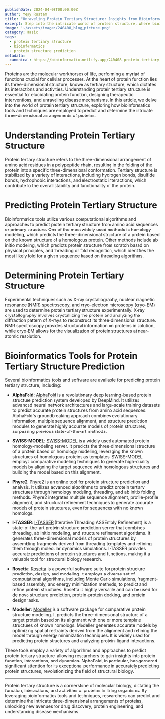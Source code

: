 ```yaml
---
publishDate: 2024-04-08T00:00:00Z
author: Yepy Rustam
title: "Unraveling Protein Tertiary Structure: Insights from Bioinformatics"
excerpt: Step into the intricate world of protein structure, where bioinformatics serves as a guiding light in deciphering the complexities of tertiary structure. From predicting protein folding patterns to determining three-dimensional arrangements, bioinformatics tools play a crucial role in unraveling the mysteries of protein tertiary structure.  
image: '~/assets/images/240408_blog_picture.png'
category: Basic
tags:
  - protein tertiary structure
  - bioinformatics
  - protein structure prediction
metadata:
  canonical: https://bioinformatix.netlify.app/240408-protein-tertiary-structure
---
```


Proteins are the molecular workhorses of life, performing a myriad of functions crucial for cellular processes. At the heart of protein function lies its three-dimensional structure, known as tertiary structure, which dictates its interactions and activities. Understanding protein tertiary structure is essential for elucidating protein function, designing therapeutic interventions, and unraveling disease mechanisms. In this article, we delve into the world of protein tertiary structure, exploring how bioinformatics tools and techniques are employed to predict and determine the intricate three-dimensional arrangements of proteins.

# Understanding Protein Tertiary Structure

Protein tertiary structure refers to the three-dimensional arrangement of amino acid residues in a polypeptide chain, resulting in the folding of the protein into a specific three-dimensional conformation. Tertiary structure is stabilized by a variety of interactions, including hydrogen bonds, disulfide bonds, hydrophobic interactions, and electrostatic interactions, which contribute to the overall stability and functionality of the protein.

# Predicting Protein Tertiary Structure

Bioinformatics tools utilize various computational algorithms and approaches to predict protein tertiary structure from amino acid sequences or primary structure. One of the most widely used methods is homology modeling, which predicts the three-dimensional structure of a protein based on the known structure of a homologous protein. Other methods include ab initio modeling, which predicts protein structure from scratch based on physical principles, and threading or fold recognition, which identifies the most likely fold for a given sequence based on threading algorithms.

# Determining Protein Tertiary Structure

Experimental techniques such as X-ray crystallography, nuclear magnetic resonance (NMR) spectroscopy, and cryo-electron microscopy (cryo-EM) are used to determine protein tertiary structure experimentally. X-ray crystallography involves crystallizing the protein and analyzing the diffraction pattern of X-rays to reconstruct its three-dimensional structure. NMR spectroscopy provides structural information on proteins in solution, while cryo-EM allows for the visualization of protein structures at near-atomic resolution.

# Bioinformatics Tools for Protein Tertiary Structure Prediction

Several bioinformatics tools and software are available for predicting protein tertiary structure, including:

- **AlphaFold**: [AlphaFold](https://alphafold.ebi.ac.uk/) is a revolutionary deep learning-based protein structure prediction system developed by DeepMind. It utilizes advanced neural network architectures and large-scale training datasets to predict accurate protein structures from amino acid sequences. AlphaFold's groundbreaking approach combines evolutionary information, multiple sequence alignment, and structure prediction modules to generate highly accurate models of protein structures, surpassing previous state-of-the-art methods.

- **SWISS-MODEL**: [SWISS-MODEL](https://swissmodel.expasy.org/) is a widely used automated protein homology-modeling server. It predicts the three-dimensional structure of a protein based on homology modeling, leveraging the known structures of homologous proteins as templates. SWISS-MODEL employs comparative modeling techniques to generate high-quality models by aligning the target sequence with homologous structures and building the model based on this alignment.

- **Phyre2**: [Phyre2](http://www.sbg.bio.ic.ac.uk/phyre2/html/page.cgi?id=index) is an online tool for protein structure prediction and analysis. It utilizes advanced algorithms to predict protein tertiary structures through homology modeling, threading, and ab initio folding methods. Phyre2 integrates multiple sequence alignment, profile-profile alignment, and structural refinement techniques to generate accurate models of protein structures, even for sequences with no known homologs.

- **I-TASSER**: [I-TASSER](https://zhanglab.ccmb.med.umich.edu/I-TASSER/) (Iterative Threading ASSEmbly Refinement) is a state-of-the-art protein structure prediction server that combines threading, ab initio modeling, and structure refinement algorithms. It generates three-dimensional models of protein structures by assembling fragments derived from threading templates and refining them through molecular dynamics simulations. I-TASSER provides accurate predictions of protein structures and functions, making it a valuable tool for structural biology research.

- **Rosetta**: [Rosetta](https://www.rosettacommons.org/) is a powerful software suite for protein structure prediction, design, and modeling. It employs a diverse set of computational algorithms, including Monte Carlo simulations, fragment-based assembly, and energy minimization methods, to predict and refine protein structures. Rosetta is highly versatile and can be used for de novo structure prediction, protein-protein docking, and protein design tasks.

- **Modeller**: [Modeller](https://salilab.org/modeller/) is a software package for comparative protein structure modeling. It predicts the three-dimensional structure of a target protein based on its alignment with one or more template structures of known homologs. Modeller generates accurate models by optimizing spatial restraints derived from the alignment and refining the model through energy minimization techniques. It is widely used for predicting protein structures and analyzing protein-ligand interactions.

These tools employ a variety of algorithms and approaches to predict protein tertiary structure, allowing researchers to gain insights into protein function, interactions, and dynamics. AlphaFold, in particular, has garnered significant attention for its exceptional performance in accurately predicting protein structures, revolutionizing the field of structural biology.

***

Protein tertiary structure is a cornerstone of molecular biology, dictating the function, interactions, and activities of proteins in living organisms. By leveraging bioinformatics tools and techniques, researchers can predict and determine the intricate three-dimensional arrangements of proteins, unlocking new avenues for drug discovery, protein engineering, and understanding disease mechanisms.
